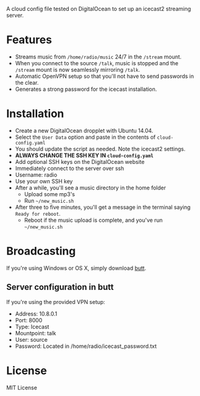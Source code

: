 A cloud config file tested on DigitalOcean to set up an icecast2 streaming server.

# Features
 * Streams music from `/home/radio/music` 24/7 in the `/stream` mount. 
 * When you connect to the source `/talk`, music is stopped and the `/stream` mount is now seamlessly mirroring `/talk`.
 * Automatic OpenVPN setup so that you'll not have to send passwords in the clear.
 * Generates a strong password for the icecast installation.

# Installation
 * Create a new DigitalOcean dropplet with Ubuntu 14.04.
 * Select the `User Data` option and paste in the contents of `cloud-config.yaml`
  * You should update the script as needed. Note the icecast2 settings.
  * **ALWAYS CHANGE THE SSH KEY IN `cloud-config.yaml`**
 * Add optional SSH keys on the DigitalOcean website
 * Immediately connect to the server over ssh
  * Username: radio
  * Use your own SSH key
* After a while, you'll see a music directory in the home folder
  * Upload some mp3's
  * Run `~/new_music.sh`
* After three to five minutes, you'll get a message in the terminal saying `Ready for reboot`.
  * Reboot if the music upload is complete, and you've run `~/new_music.sh`

# Broadcasting
If you're using Windows or OS X, simply download [butt](http://danielnoethen.de/).

## Server configuration in butt
If you're using the provided VPN setup:
  * Address: 10.8.0.1
  * Port: 8000
  * Type: Icecast
  * Mountpoint: talk
  * User: source
  * Password: Located in /home/radio/icecast_password.txt

# License
MIT License
